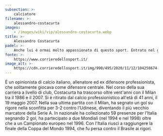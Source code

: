 ```yaml
---
subsection: >-
    calciatore
filename: >-
    alessandro-costacurta
images:
    - /images/wiki/vip/alessandro-costacurta.webp
title: >-
    Alessandro Costacurta
padel: >-
    Anche lui è ormai molto appassionato di questo sport. Entrato nel giro dei giocatori di Milano gioca spesso con amici ed ex-colleghi come Demetrio Albertini, Andrea Pirlo, Di Canio e Marcheggiani.
fonte: >-
    https://www.corrieredellosport.it/
image_alt: >-
    https://cdn.corrieredellosport.it/img/990/495/2020/11/12/104258674-c08a454c-931e-4381-b36f-b6cadd32d4c5.jpg
---
```

È un opinionista di calcio italiano, allenatore ed ex difensore professionista, che solitamente giocava come difensore centrale. Nel corso della sua carriera a livello di club, Costacurta ha trascorso oltre vent'anni con il Milan tra il 1986 e il 2007. Si è ritirato dal calcio professionistico all'età di 41 anni, il 19 maggio 2007. Nella sua ultima partita con il Milan, ha segnato un gol su rigore nella sconfitta per 3-2 contro l'Udinese, diventando il più vecchio marcatore della Serie A. In nazionale ha collezionato 59 presenze per l'Italia segnando 2 gol, ha partecipato a due Mondiali (nel 1994 e nel 1998) oltre che a un Campionato europeo nel 1996. Con l'Italia riuscì a raggiungere la finale della Coppa del Mondo 1994, che fu persa contro il Brasile ai rigori.